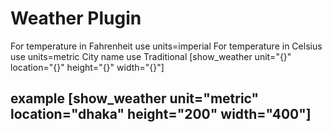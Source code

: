 # Weather Plugin
For temperature in Fahrenheit use units=imperial
For temperature in Celsius use units=metric
City name use Traditional
[show_weather unit="{}" location="{}" height="{}" width="{}"]
## example [show_weather unit="metric" location="dhaka" height="200" width="400"]
